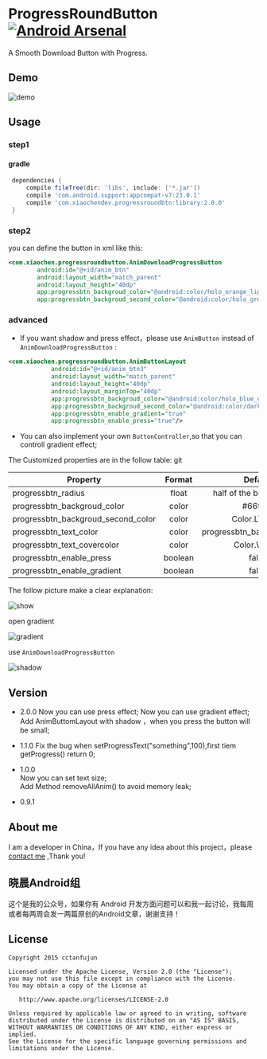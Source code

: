 # ProgressRoundButton   [![Android Arsenal](https://img.shields.io/badge/Android%20Arsenal-ProgressRoundButton-green.svg?style=flat)](https://android-arsenal.com/details/1/2660)

A Smooth Download Button with Progress.

## Demo

![demo](http://ww1.sinaimg.cn/mw690/6ccf7929gw1f95m7u9fkeg208w0fanpm.gif)

## Usage

### step1

#### gradle

```groovy
 dependencies {
     compile fileTree(dir: 'libs', include: ['*.jar'])
     compile 'com.android.support:appcompat-v7:23.0.1'
     compile 'com.xiaochendev.progressroundbtn:library:2.0.0'
 }
 ```
### step2 

you can define the button in xml like this:

```xml
<com.xiaochen.progressroundbutton.AnimDownloadProgressButton
        android:id="@+id/anim_btn"
        android:layout_width="match_parent"
        android:layout_height="40dp"
        app:progressbtn_backgroud_color="@android:color/holo_orange_light"
        app:progressbtn_backgroud_second_color="@android:color/holo_green_light"/>
```
### advanced
* If you want shadow and press effect，please use `AnimButton` instead of `AnimDownloadProgressButton` :

```xml
<com.xiaochen.progressroundbutton.AnimButtonLayout
            android:id="@+id/anim_btn3"
            android:layout_width="match_parent"
            android:layout_height="40dp"
            android:layout_marginTop="40dp"
            app:progressbtn_backgroud_color="@android:color/holo_blue_dark"
            app:progressbtn_backgroud_second_color="@android:color/darker_gray"
            app:progressbtn_enable_gradient="true"
            app:progressbtn_enable_press="true"/>
```

* You can also implement your own `ButtonController`,so that you can controll gradient effect;



The Customized properties are in the follow table:
git 

| Property        | Format           | Default  |  
| ------------- |:-------------:| :-----:|  
|progressbtn_radius  |float  |half of the button height  |  
|progressbtn_backgroud_color|color | #6699ff |  
|progressbtn_backgroud_second_color|color|Color.LTGRAY|  
|progressbtn_text_color|color|progressbtn_backgroud_color|  
|progressbtn_text_covercolor|color|Color.WHITE|  
|progressbtn_enable_press|boolean|false|  
|progressbtn_enable_gradient|boolean|false|  

  
 The follow picture make a clear explanation:
 
 ![show](http://ww4.sinaimg.cn/large/0060lm7Tgw1ex1yr2b9xjj30eg0go75n.jpg)
 
 open gradient
 
 ![gradient](http://ww4.sinaimg.cn/mw690/6ccf7929gw1f96m1ejk01j208m01mjra.jpg)
 
 use `AnimDownloadProgressButton`
 
 ![shadow](http://ww2.sinaimg.cn/mw690/6ccf7929gw1f96m1f759gj208h01taa0.jpg)
 
## Version

* 2.0.0 
	Now you can use press effect;
	Now you can use gradient effect;
	Add AnimButtomLayout with shadow ，when you press the button will be small;

* 1.1.0
  Fix the bug when setProgressText("something",100),first tiem getProgress() return 0;

* 1.0.0   
  Now you can set text size;  
  Add Method removeAllAnim() to avoid memory leak;

* 0.9.1

## About me 

I am a developer in China，If you have any idea about this project，please [contact me](mailto:cctanfujun@163.com)
,Thank you!

## 晓晨Android组
这个是我的公众号，如果你有 Android 开发方面问题可以和我一起讨论，我每周或者每两周会发一两篇原创的Android文章，谢谢支持！



## License

    Copyright 2015 cctanfujun

    Licensed under the Apache License, Version 2.0 (the "License");
    you may not use this file except in compliance with the License.
    You may obtain a copy of the License at

       http://www.apache.org/licenses/LICENSE-2.0

    Unless required by applicable law or agreed to in writing, software
    distributed under the License is distributed on an "AS IS" BASIS,
    WITHOUT WARRANTIES OR CONDITIONS OF ANY KIND, either express or implied.
    See the License for the specific language governing permissions and
    limitations under the License.
